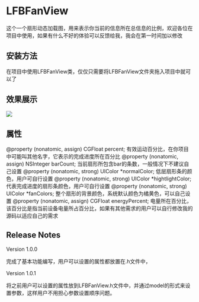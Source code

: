 # LFBFanView
这个一个扇形动态加载图，用来表示你当前的信息所在总信息的比例，欢迎各位在项目中使用，如果有什么不好的体验可以反馈给我，我会在第一时间加以修改
## 安装方法

   在项目中使用LFBFanView类，仅仅只需要将LFBFanView文件夹拖入项目中就可以了

## 效果展示

 ![](https://github.com/LiuFuBo1991/LFBFanView/raw/master/gif/fangit.gif)

## 属性

@property (nonatomic, assign) CGFloat percent;
有效运动百分比，在你项目中可能叫其他名字，它表示的完成进度所在百分比
@property (nonatomic, assign) NSInteger barCount;
当前扇形所包含bar的条数，一般情况下不建议自己设置
@property (nonatomic, strong) UIColor *normalColor;
低层扇形条的颜色，用户可自行设置
@property (nonatomic, strong) UIColor *hightlightColor;
代表完成进度的扇形条颜色，用户可自行设置
@property (nonatomic, strong) UIColor *fanColors;
整个扇形的背景颜色，系统默认颜色为橘黄色，可以自己设置
@property (nonatomic, assign) CGFloat energyPercent;
电量所在百分比，该百分比是指当前设备电量所占百分比，如果有其他需求的用户可以自行修改我的源码以适应自己的需求

## Release Notes

 Version 1.0.0

 完成了基本功能编写，用户可以设置的属性都放置在.h文件中，

 Version 1.0.1

 将之前用户可以设置的属性放到LFBFanView.h文件中，并通过model的形式来设置参数，这样用户不用担心参数设置顺序问题。
